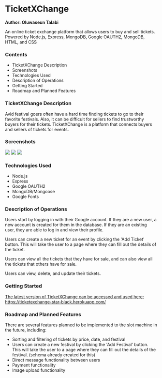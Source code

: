 # TicketXChange
**Author: Oluwaseun Talabi**

An online ticket exchange platform that allows users to buy and sell tickets.
Powered by Node.js, Express, MongoDB, Google OAUTH2, MongoDB, HTML, and CSS

### Contents

- TicketXChange Description
- Screenshots
- Technologies Used
- Description of Operations 
- Getting Started
- Roadmap and Planned Features


### TicketXChange Description
Avid festival goers often have a hard time finding tickets to go to their favorite festivals. Also, it can be difficult for sellers to find trustworthy buyers for their tickets. TicketXChange is a platform that connects buyers and sellers of tickets for events.

### Screenshots
<img src="https://hedonic.life/wp-content/uploads/2022/08/viewtickets.png" />
<img src="https://hedonic.life/wp-content/uploads/2022/08/profile.png" />
<img src="https://hedonic.life/wp-content/uploads/2022/08/updateticket.png" />


### Technologies Used
- Node.js
- Express
- Google OAUTH2 
- MongoDB/Mongoose 
- Google Fonts


### Description of Operations

Users start by logging in with their Google account. If they are a new user, a new account is created for them in the database. If they are an existing user, they are able to log in and view their profile.

Users can create a new ticket for an event by clicking the 'Add Ticket' button. This will take the user to a page where they can fill out the details of the ticket.

Users can view all the tickets that they have for sale, and can also view all the tickets that others have for sale.

Users can view, delete, and update their tickets.

### Getting Started
[The latest version of TicketXChange can be accessed and used here: https://ticketexchange-star-black.herokuapp.com/ ](https://ticketexchange-star-black.herokuapp.com/)


### Roadmap and Planned Features
There are several features planned to be implemented to the slot machine in the future, including:

* Sorting and filtering of tickets by price, date, and festival
* Users can create a new festival by clicking the 'Add Festival' button. This will take the user to a page where they can fill out the details of the festival. (schema already created for this)
* Direct message functionality between users
* Payment functionality
* Image upload functionality 

